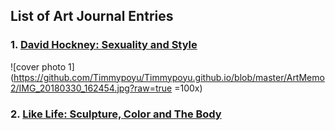 ## List of Art Journal Entries
### 1. [David Hockney: Sexuality and Style](Timmypoyu.github.io/ArtMemos1)

![cover photo 1](https://github.com/Timmypoyu/Timmypoyu.github.io/blob/master/ArtMemo2/IMG_20180330_162454.jpg?raw=true =100x)

### 2. [Like Life: Sculpture, Color and The Body](Timmypoyu.github.io/ArtMemo2)

